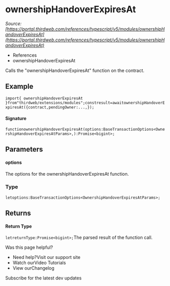 # ownershipHandoverExpiresAt

*Source: [https://portal.thirdweb.com/references/typescript/v5/modules/ownershipHandoverExpiresAt](https://portal.thirdweb.com/references/typescript/v5/modules/ownershipHandoverExpiresAt)*

* References
* ownershipHandoverExpiresAt

Calls the "ownershipHandoverExpiresAt" function on the contract.

## Example

`import{ ownershipHandoverExpiresAt }from"thirdweb/extensions/modules";constresult=awaitownershipHandoverExpiresAt({contract,pendingOwner:...,});`
#### Signature

`functionownershipHandoverExpiresAt(options:BaseTransactionOptions<OwnershipHandoverExpiresAtParams>,):Promise<bigint>;`
## Parameters

#### options

The options for the ownershipHandoverExpiresAt function.

### Type

`letoptions:BaseTransactionOptions<OwnershipHandoverExpiresAtParams>;`
## Returns

#### Return Type

`letreturnType:Promise<bigint>;`The parsed result of the function call.

Was this page helpful?

* Need help?Visit our support site
* Watch ourVideo Tutorials
* View ourChangelog

Subscribe for the latest dev updates

